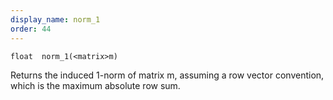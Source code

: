 ```yaml
---
display_name: norm_1
order: 44
---
```

`float  norm_1(<matrix>m)`

Returns the induced 1-norm of matrix m, assuming a row vector convention, which is the maximum absolute row sum.
